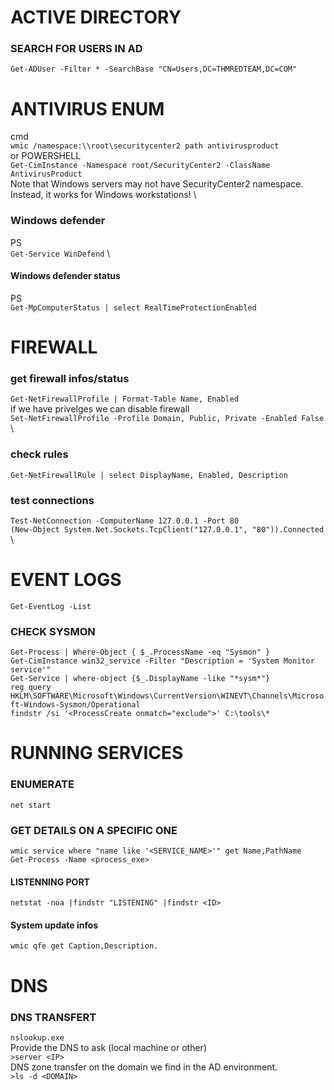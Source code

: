 # ACTIVE DIRECTORY

### SEARCH FOR USERS IN AD
`Get-ADUser -Filter * -SearchBase "CN=Users,DC=THMREDTEAM,DC=COM"`

# ANTIVIRUS ENUM
cmd \
`wmic /namespace:\\root\securitycenter2 path antivirusproduct` \
or POWERSHELL \
`Get-CimInstance -Namespace root/SecurityCenter2 -ClassName AntivirusProduct` \
Note that Windows servers may not have SecurityCenter2 namespace. Instead, it works for Windows workstations! \

### Windows defender
PS \
`Get-Service WinDefend` \

#### Windows defender status
PS \
`Get-MpComputerStatus | select RealTimeProtectionEnabled`

# FIREWALL
### get firewall infos/status
`Get-NetFirewallProfile | Format-Table Name, Enabled` \
if we have privelges we can disable firewall \
`Set-NetFirewallProfile -Profile Domain, Public, Private -Enabled False` \
### check rules
`Get-NetFirewallRule | select DisplayName, Enabled, Description`
### test connections
`Test-NetConnection -ComputerName 127.0.0.1 -Port 80` \
`(New-Object System.Net.Sockets.TcpClient("127.0.0.1", "80")).Connected` \
# EVENT LOGS
`Get-EventLog -List`
### CHECK SYSMON
`Get-Process | Where-Object { $_.ProcessName -eq "Sysmon" }`\
`Get-CimInstance win32_service -Filter "Description = 'System Monitor service'"`\
`Get-Service | where-object {$_.DisplayName -like "*sysm*"}`\
`reg query HKLM\SOFTWARE\Microsoft\Windows\CurrentVersion\WINEVT\Channels\Microsoft-Windows-Sysmon/Operational`\
`findstr /si '<ProcessCreate onmatch="exclude">' C:\tools\*`

#  RUNNING SERVICES

### ENUMERATE
`net start`
### GET DETAILS ON A SPECIFIC ONE
`wmic service where "name like '<SERVICE_NAME>'" get Name,PathName`\
`Get-Process -Name <process_exe>`
#### LISTENNING PORT
`netstat -noa |findstr "LISTENING" |findstr <ID>`
#### System update infos
`wmic qfe get Caption,Description.`

# DNS

### DNS TRANSFERT
`nslookup.exe`\
Provide the DNS to ask (local machine or other)\
`>server <IP>`\
DNS zone transfer on the domain we find in the AD environment.\
`>ls -d <DOMAIN>`
